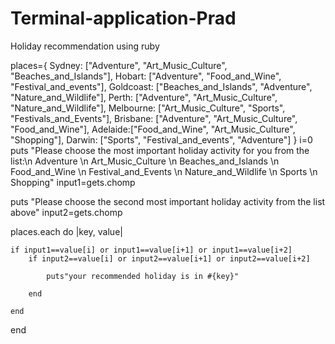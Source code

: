# Terminal-application-Prad
Holiday recommendation using ruby



places={
            Sydney: ["Adventure", "Art_Music_Culture", "Beaches_and_Islands"],
            Hobart: ["Adventure", "Food_and_Wine", "Festival_and_events"],
            Goldcoast: ["Beaches_and_Islands", "Adventure", "Nature_and_Wildlife"],
            Perth: ["Adventure", "Art_Music_Culture", "Nature_and_Wildlife"],
            Melbourne: ["Art_Music_Culture", "Sports", "Festivals_and_Events"],
            Brisbane: ["Adventure", "Art_Music_Culture", "Food_and_Wine"],
            Adelaide:["Food_and_Wine", "Art_Music_Culture", "Shopping"],
            Darwin: ["Sports", "Festival_and_events", "Adventure"]
}
i=0
puts "Please choose the most important holiday activity for you from the list:\n Adventure \n Art_Music_Culture \n Beaches_and_Islands \n 
Food_and_Wine \n Festival_and_Events \n Nature_and_Wildlife \n Sports \n Shopping"
input1=gets.chomp

puts "Please choose the second most important holiday activity from the list above"
input2=gets.chomp


places.each do |key, value|
    
    


    if input1==value[i] or input1==value[i+1] or input1==value[i+2]
        if input2==value[i] or input2==value[i+1] or input2==value[i+2]

            puts"your recommended holiday is in #{key}"

        end

    end
end

